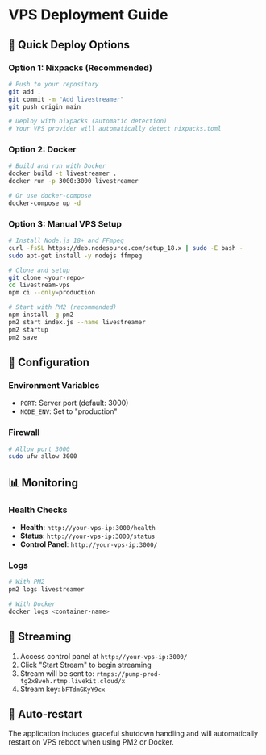 # VPS Deployment Guide

## 🚀 Quick Deploy Options

### Option 1: Nixpacks (Recommended)
```bash
# Push to your repository
git add .
git commit -m "Add livestreamer"
git push origin main

# Deploy with nixpacks (automatic detection)
# Your VPS provider will automatically detect nixpacks.toml
```

### Option 2: Docker
```bash
# Build and run with Docker
docker build -t livestreamer .
docker run -p 3000:3000 livestreamer

# Or use docker-compose
docker-compose up -d
```

### Option 3: Manual VPS Setup
```bash
# Install Node.js 18+ and FFmpeg
curl -fsSL https://deb.nodesource.com/setup_18.x | sudo -E bash -
sudo apt-get install -y nodejs ffmpeg

# Clone and setup
git clone <your-repo>
cd livestream-vps
npm ci --only=production

# Start with PM2 (recommended)
npm install -g pm2
pm2 start index.js --name livestreamer
pm2 startup
pm2 save
```

## 🔧 Configuration

### Environment Variables
- `PORT`: Server port (default: 3000)
- `NODE_ENV`: Set to "production"

### Firewall
```bash
# Allow port 3000
sudo ufw allow 3000
```

## 📊 Monitoring

### Health Checks
- **Health**: `http://your-vps-ip:3000/health`
- **Status**: `http://your-vps-ip:3000/status`
- **Control Panel**: `http://your-vps-ip:3000/`

### Logs
```bash
# With PM2
pm2 logs livestreamer

# With Docker
docker logs <container-name>
```

## 🎥 Streaming

1. Access control panel at `http://your-vps-ip:3000/`
2. Click "Start Stream" to begin streaming
3. Stream will be sent to: `rtmps://pump-prod-tg2x8veh.rtmp.livekit.cloud/x`
4. Stream key: `bFTdmGKyY9cx`

## 🔄 Auto-restart

The application includes graceful shutdown handling and will automatically restart on VPS reboot when using PM2 or Docker.
